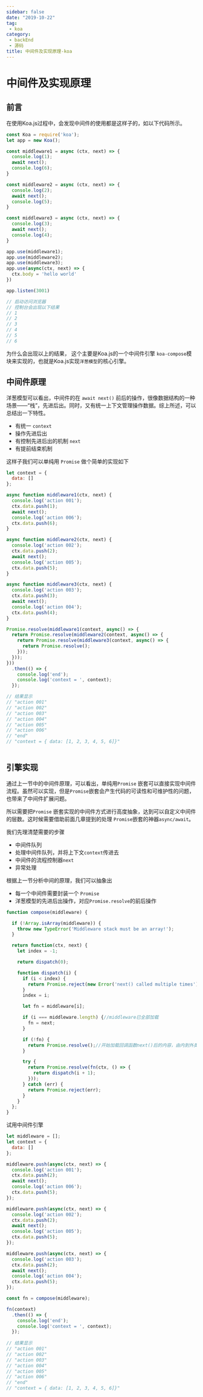 ```yaml
---
sidebar: false
date: "2019-10-22"
tag: 
 - koa
category: 
 - backEnd
 - 源码
title: 中间件及实现原理-koa
---
```


# 中间件及实现原理

## 前言
在使用Koa.js过程中，会发现中间件的使用都是这样子的，如以下代码所示。

```js
const Koa = require('koa');
let app = new Koa();

const middleware1 = async (ctx, next) => { 
  console.log(1); 
  await next();  
  console.log(6);   
}

const middleware2 = async (ctx, next) => { 
  console.log(2); 
  await next();  
  console.log(5);   
}

const middleware3 = async (ctx, next) => { 
  console.log(3); 
  await next();  
  console.log(4);   
}

app.use(middleware1);
app.use(middleware2);
app.use(middleware3);
app.use(async(ctx, next) => {
  ctx.body = 'hello world'
})

app.listen(3001)

// 启动访问浏览器
// 控制台会出现以下结果
// 1
// 2
// 3
// 4
// 5
// 6
```
为什么会出现以上的结果，
这个主要是Koa.js的一个中间件引擎 `koa-compose`模块来实现的，也就是Koa.js实现`洋葱模型`的核心引擎。


## 中间件原理

洋葱模型可以看出，中间件的在 `await next()` 前后的操作，很像数据结构的一种场景——“栈”，先进后出。同时，又有统一上下文管理操作数据。综上所述，可以总结出一下特性。

- 有统一 `context`
- 操作先进后出
- 有控制先进后出的机制 `next` 
- 有提前结束机制

这样子我们可以单纯用 `Promise` 做个简单的实现如下

```js
let context = {
  data: []
};

async function middleware1(ctx, next) {
  console.log('action 001');
  ctx.data.push(1);
  await next();
  console.log('action 006');
  ctx.data.push(6);
}

async function middleware2(ctx, next) {
  console.log('action 002');
  ctx.data.push(2);
  await next();
  console.log('action 005');
  ctx.data.push(5);
}

async function middleware3(ctx, next) {
  console.log('action 003');
  ctx.data.push(3);
  await next();
  console.log('action 004');
  ctx.data.push(4);
}

Promise.resolve(middleware1(context, async() => {
  return Promise.resolve(middleware2(context, async() => {
    return Promise.resolve(middleware3(context, async() => {
      return Promise.resolve();
    }));
  }));
}))
  .then(() => {
    console.log('end');
    console.log('context = ', context);
  });

// 结果显示
// "action 001"
// "action 002"
// "action 003"
// "action 004"
// "action 005"
// "action 006"
// "end"
// "context = { data: [1, 2, 3, 4, 5, 6]}"
 
```

## 引擎实现

通过上一节中的中间件原理，可以看出，单纯用`Promise` 嵌套可以直接实现中间件流程。虽然可以实现，但是`Promise`嵌套会产生代码的可读性和可维护性的问题，也带来了中间件扩展问题。

所以需要把`Promise` 嵌套实现的中间件方式进行高度抽象，达到可以自定义中间件的层数。这时候需要借助前面几章提到的处理 `Promise`嵌套的神器`async/await`。

我们先理清楚需要的步骤
- 中间件队列
- 处理中间件队列，并将上下文`context`传进去
- 中间件的流程控制器`next`
- 异常处理

根据上一节分析中间的原理，我们可以抽象出
- 每一个中间件需要封装一个 `Promise`
- 洋葱模型的先进后出操作，对应`Promise.resolve`的前后操作


```js
function compose(middleware) {

  if (!Array.isArray(middleware)) {
    throw new TypeError('Middleware stack must be an array!');
  }

  return function(ctx, next) {
    let index = -1;

    return dispatch(0);

    function dispatch(i) {
      if (i < index) {
        return Promise.reject(new Error('next() called multiple times'));
      }
      index = i;

      let fn = middleware[i];

      if (i === middleware.length) {//middleware已全部加载
        fn = next;
      }

      if (!fn) {
        return Promise.resolve();//开始加载回调函数next()后的内容，由内到外类似出栈
      }

      try {
        return Promise.resolve(fn(ctx, () => {
          return dispatch(i + 1);
        }));
      } catch (err) {
        return Promise.reject(err);
      }
    }
  };
}
```

试用中间件引擎

```js
let middleware = [];
let context = {
  data: []
};

middleware.push(async(ctx, next) => {
  console.log('action 001');
  ctx.data.push(2);
  await next();
  console.log('action 006');
  ctx.data.push(5);
});

middleware.push(async(ctx, next) => {
  console.log('action 002');
  ctx.data.push(2);
  await next();
  console.log('action 005');
  ctx.data.push(5);
});

middleware.push(async(ctx, next) => {
  console.log('action 003');
  ctx.data.push(2);
  await next();
  console.log('action 004');
  ctx.data.push(5);
});

const fn = compose(middleware);

fn(context)
  .then(() => {
    console.log('end');
    console.log('context = ', context);
  });
  
// 结果显示
// "action 001"
// "action 002"
// "action 003"
// "action 004"
// "action 005"
// "action 006"
// "end"
// "context = { data: [1, 2, 3, 4, 5, 6]}"

```
 